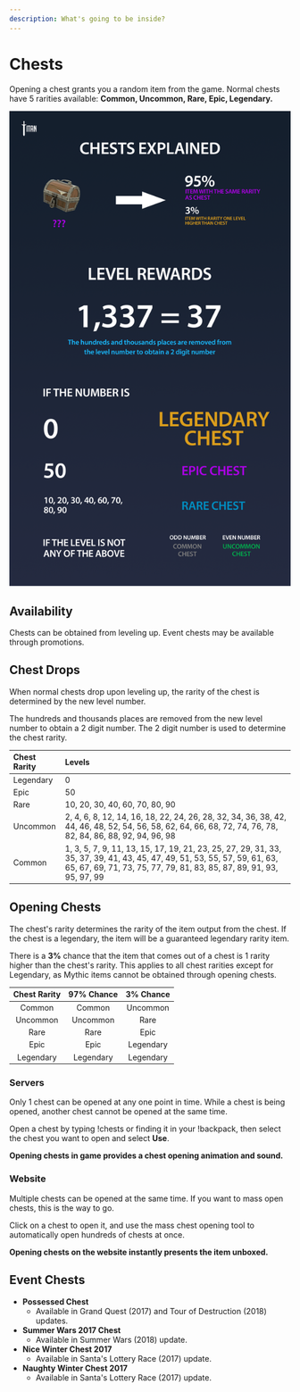 ```yaml
---
description: What's going to be inside?
---
```


# Chests

Opening a chest grants you a random item from the game. Normal chests have 5 rarities available: **Common, Uncommon, Rare, Epic, Legendary.**

![Chests Infographic](../.gitbook/assets/chests_explained.png)

## **Availability**

Chests can be obtained from leveling up. Event chests may be available through promotions.

## Chest Drops

When normal chests drop upon leveling up, the rarity of the chest is determined by the new level number.

The hundreds and thousands places are removed from the new level number to obtain a 2 digit number. The 2 digit number is used to determine the chest rarity.

| Chest Rarity | Levels |
| :--- | :--- |
| Legendary | 0 |
| Epic | 50 |
| Rare | 10, 20, 30, 40, 60, 70, 80, 90 |
| Uncommon | 2, 4, 6, 8, 12, 14, 16, 18, 22, 24, 26, 28, 32, 34, 36, 38, 42, 44, 46, 48, 52, 54, 56, 58, 62, 64, 66, 68, 72, 74, 76, 78, 82, 84, 86, 88, 92, 94, 96, 98 |
| Common | 1, 3, 5, 7, 9, 11, 13, 15, 17, 19, 21, 23, 25, 27, 29, 31, 33, 35, 37, 39, 41, 43, 45, 47, 49, 51, 53, 55, 57, 59, 61, 63, 65, 67, 69, 71, 73, 75, 77, 79, 81, 83, 85, 87, 89, 91, 93, 95, 97, 99 |

## Opening Chests

The chest's rarity determines the rarity of the item output from the chest. If the chest is a legendary, the item will be a guaranteed legendary rarity item.

There is a **3%** chance that the item that comes out of a chest is 1 rarity higher than the chest's rarity. This applies to all chest rarities except for Legendary, as Mythic items cannot be obtained through opening chests.

| Chest Rarity | 97% Chance | 3% Chance |
| :---: | :---: | :---: |
| Common | Common | Uncommon |
| Uncommon | Uncommon | Rare |
| Rare | Rare | Epic |
| Epic | Epic | Legendary |
| Legendary | Legendary | Legendary |

### **Servers**

Only 1 chest can be opened at any one point in time. While a chest is being opened, another chest cannot be opened at the same time.

Open a chest by typing !chests or finding it in your !backpack, then select the chest you want to open and select **Use**.

**Opening chests in game provides a chest opening animation and sound.**

### **Website**

Multiple chests can be opened at the same time. If you want to mass open chests, this is the way to go. 

Click on a chest to open it, and use the mass chest opening tool to automatically open hundreds of chests at once.

**Opening chests on the website instantly presents the item unboxed.**

## Event Chests

* **Possessed Chest**
  * Available in Grand Quest \(2017\) and Tour of Destruction \(2018\) updates. 
* **Summer Wars 2017 Chest**
  * Available in Summer Wars \(2018\) update. 
* **Nice Winter Chest 2017**
  * Available in Santa's Lottery Race \(2017\) update. 
* **Naughty Winter Chest 2017**
  * Available in Santa's Lottery Race \(2017\) update.

